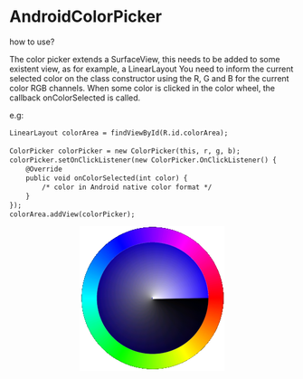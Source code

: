 # AndroidColorPicker

how to use?

The color picker extends a SurfaceView, this needs to be added to some existent view, as for example, a LinearLayout
You need to inform the current selected color on the class constructor using the R, G and B for the current color RGB channels.
When some color is clicked in the color wheel, the callback onColorSelected is called.

e.g:

```
LinearLayout colorArea = findViewById(R.id.colorArea);

ColorPicker colorPicker = new ColorPicker(this, r, g, b);
colorPicker.setOnClickListener(new ColorPicker.OnClickListener() {
	@Override
	public void onColorSelected(int color) {
		/* color in Android native color format */
	}
});
colorArea.addView(colorPicker);
```
<p align="center"> 
<img src="colorwheel.png">
</p>


